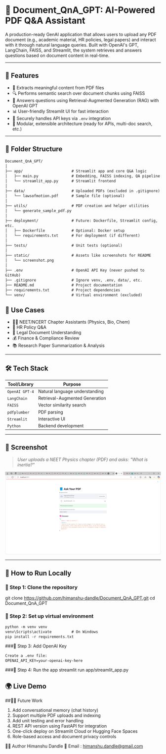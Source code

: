  
# 📘 Document_QnA_GPT: AI-Powered PDF Q&A Assistant

A production-ready GenAI application that allows users to upload any PDF document (e.g., academic material, HR policies, legal papers) and interact with it through natural language queries. Built with OpenAI's GPT, LangChain, FAISS, and Streamlit, the system retrieves and answers questions based on document content in real-time.


---

## 🚀 Features

- 🧾 Extracts meaningful content from PDF files
- 🔍 Performs semantic search over document chunks using FAISS
- 🤖 Answers questions using Retrieval-Augmented Generation (RAG) with OpenAI GPT
- 📊 User-friendly Streamlit UI for fast interaction
- 🔐 Securely handles API keys via `.env` integration
- 🧩 Modular, extensible architecture (ready for APIs, multi-doc search, etc.)


---

## 📁 Folder Structure

	Document_QnA_GPT/
	│
	├── app/                      # Streamlit app and core Q&A logic
	│   ├── main.py               # Embedding, FAISS indexing, QA pipeline
	│   └── streamlit_app.py      # Streamlit frontend
	│
	├── data/                     # Uploaded PDFs (excluded in .gitignore)
	│   └── lawsofmotion.pdf      # Sample file (optional)
	│
	├── utils/                    # PDF creation and helper utilities
	│   └── generate_sample_pdf.py
	│
	├── deployment/               # Future: Dockerfile, Streamlit config, etc.
	│   ├── Dockerfile            # Optional: Docker setup
	│   └── requirements.txt      # For deployment (if different)
	│
	├── tests/                    # Unit tests (optional)
	│
	├── static/                   # Assets like screenshots for README
	│   └── screenshot.png
	│
	├── .env                      # OpenAI API Key (never pushed to GitHub)
	├── .gitignore                # Ignore venv, .env, data/, etc.
	├── README.md                 # Project documentation
	├── requirements.txt          # Project dependencies
	└── venv/                     # Virtual environment (excluded)


## 🧠 Use Cases

- 👨‍🎓 NEET/NCERT Chapter Assistants (Physics, Bio, Chem)
- 🏢 HR Policy Q&A
- 📑 Legal Document Understanding
- 💰 Finance & Compliance Review
- 📚 Research Paper Summarization & Analysis

---

## 🛠 Tech Stack

| Tool/Library      | Purpose                         |
|-------------------|----------------------------------|
| `OpenAI GPT-4`    | Natural language understanding  |
| `LangChain`       | Retrieval-Augmented Generation  |
| `FAISS`           | Vector similarity search        |
| `pdfplumber`      | PDF parsing                     |
| `Streamlit`       | Interactive UI                  |
| `Python`          | Backend development             |

---

## 📸 Screenshot

> _User uploads a NEET Physics chapter (PDF) and asks: "What is inertia?"_

![PDF Q&A Screenshot](static/screenshot.png)

---

## 🧪 How to Run Locally

### 🔹 Step 1: Clone the repository


git clone https://github.com/himanshu-dandle/Document_QnA_GPT.git
cd Document_QnA_GPT



### 🔹 Step 2: Set up virtual environment

	python -m venv venv
	venv\Scripts\activate         # On Windows
	pip install -r requirements.txt



###🔹 Step 3: Add OpenAI Key

	Create a .env file:
	OPENAI_API_KEY=your-openai-key-here
	

###🔹 Step 4: Run the app
	streamlit run app/streamlit_app.py

## 🌍 Live Demo



##🔹🔮 Future Work
 1. Add conversational memory (chat history)
 2. Support multiple PDF uploads and indexing
 3. Add unit testing and error handling
 4. REST API version using FastAPI for integration
 5. One-click deploy on Streamlit Cloud or Hugging Face Spaces
 6.  Role-based access and document privacy controls

👨‍💻 Author
Himanshu Dandle
📧 Email : himanshu.dandle@gmail.com

